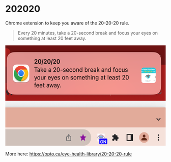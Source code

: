 # 202020

Chrome extension to keep you aware of the 20-20-20 rule.

> Every 20 minutes, take a 20-second break and focus your eyes on something at least 20 feet away.

![202020](./202020-screenshot.png)


More here: https://opto.ca/eye-health-library/20-20-20-rule

